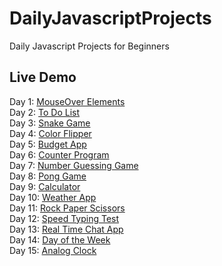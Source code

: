 # DailyJavascriptProjects
Daily Javascript Projects for Beginners

## Live Demo
Day 1: [MouseOver Elements](https://raw.githack.com/pmging/DailyJavascriptProjects/main/MouseOverElements/index.html)  
Day 2: [To Do List](https://raw.githack.com/pmging/DailyJavascriptProjects/main/ToDoList/index.html)  
Day 3: [Snake Game](https://raw.githack.com/pmging/DailyJavascriptProjects/main/SnakeGame/index.html)  
Day 4: [Color Flipper](https://raw.githack.com/pmging/DailyJavascriptProjects/main/ColorFlipper/index.html)  
Day 5: [Budget App](https://raw.githack.com/pmging/DailyJavascriptProjects/main/BudgetApp/index.html)  
Day 6: [Counter Program](https://raw.githack.com/pmging/DailyJavascriptProjects/main/CounterProgram/index.html)  
Day 7: [Number Guessing Game](https://raw.githack.com/pmging/DailyJavascriptProjects/main/NumberGuessingGame/index.html)  
Day 8: [Pong Game](https://raw.githack.com/pmging/DailyJavascriptProjects/main/PongGame/index.html)  
Day 9: [Calculator](https://raw.githack.com/pmging/DailyJavascriptProjects/main/Calculator/index.html)  
Day 10: [Weather App](https://raw.githack.com/pmging/DailyJavascriptProjects/main/WeatherApp/index.html)  
Day 11: [Rock Paper Scissors](https://raw.githack.com/pmging/DailyJavascriptProjects/main/RockPaperScissor/index.html)  
Day 12: [Speed Typing Test](https://raw.githack.com/pmging/DailyJavascriptProjects/main/SpeedTypingTest/index.html)  
Day 13: [Real Time Chat App](https://raw.githack.com/pmging/DailyJavascriptProjects/main/RealTimeChatApp/index.html)  
Day 14: [Day of the Week](https://raw.githack.com/pmging/DailyJavascriptProjects/main/DayoftheWeek/index.html)  
Day 15: [Analog Clock](https://raw.githack.com/pmging/DailyJavascriptProjects/main/AnalogClock/index.html)  
